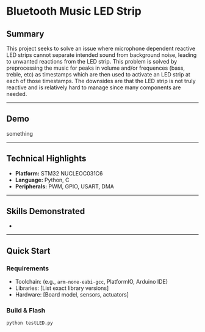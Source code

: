 # Bluetooth Music LED Strip

## Summary
This project seeks to solve an issue where microphone dependent reactive LED strips cannot separate intended sound from background noise, leading to unwanted reactions from the LED strip. This problem is solved by preprocessing the music for peaks in volume
and/or frequences (bass, treble, etc) as timestamps which are then used to activate an LED strip at each of those timestamps. The downsides are that the LED strip is not truly reactive and is relatively hard to manage since many components are needed.

---

## Demo
something

---

## Technical Highlights
- **Platform:** STM32 NUCLEOC031C6
- **Language:** Python, C
- **Peripherals:** PWM, GPIO, USART, DMA

---

## Skills Demonstrated
- 

---

## Quick Start
### Requirements
- Toolchain: (e.g., `arm-none-eabi-gcc`, PlatformIO, Arduino IDE)
- Libraries: [List exact library versions]
- Hardware: [Board model, sensors, actuators]

### Build & Flash
```bash
python testLED.py
